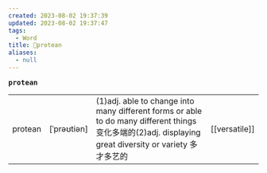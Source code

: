 ```yaml
---
created: 2023-08-02 19:37:39
updated: 2023-08-02 19:37:47
tags:
  - Word
title: 📖protean
aliases:
  - null
---
```


<pre><strong>protean</strong></pre>
|   |   |   |   |
|---|---|---|---|
|protean|[ˈprəʊtiən]|(1)adj. able to change into many different forms or able to do many different things 变化多端的(2)adj. displaying great diversity or variety 多才多艺的|[[versatile]]|